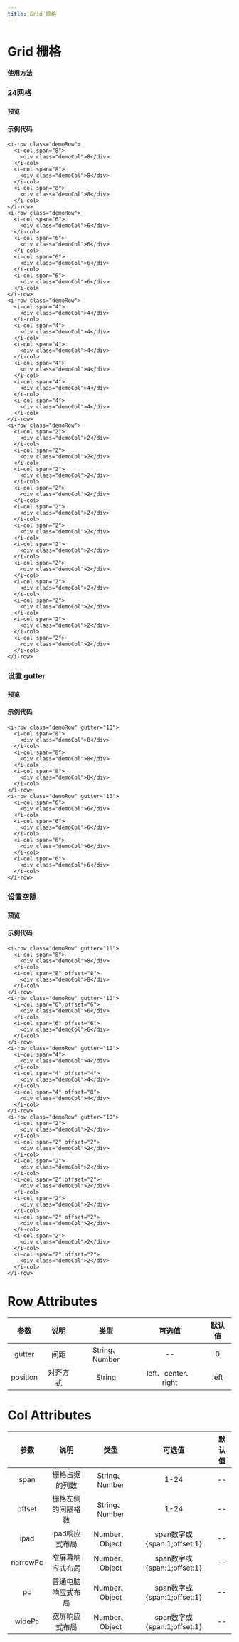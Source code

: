 ```yaml
---
title: Grid 栅格
---
```

# Grid 栅格

**使用方法**

### 24网格

#### 预览

<ClientOnly>
<grid-demo-1></grid-demo-1>
</ClientOnly>

#### 示例代码 

```vue
<i-row class="demoRow">
  <i-col span="8">
    <div class="demoCol">8</div>
  </i-col>
  <i-col span="8">
    <div class="demoCol">8</div>
  </i-col>
  <i-col span="8">
    <div class="demoCol">8</div>
  </i-col>
</i-row>
<i-row class="demoRow">
  <i-col span="6">
    <div class="demoCol">6</div>
  </i-col>
  <i-col span="6">
    <div class="demoCol">6</div>
  </i-col>
  <i-col span="6">
    <div class="demoCol">6</div>
  </i-col>
  <i-col span="6">
    <div class="demoCol">6</div>
  </i-col>
</i-row>
<i-row class="demoRow">
  <i-col span="4">
    <div class="demoCol">4</div>
  </i-col>
  <i-col span="4">
    <div class="demoCol">4</div>
  </i-col>
  <i-col span="4">
    <div class="demoCol">4</div>
  </i-col>
  <i-col span="4">
    <div class="demoCol">4</div>
  </i-col>
  <i-col span="4">
    <div class="demoCol">4</div>
  </i-col>
  <i-col span="4">
    <div class="demoCol">4</div>
  </i-col>
</i-row>
<i-row class="demoRow">
  <i-col span="2">
    <div class="demoCol">2</div>
  </i-col>
  <i-col span="2">
    <div class="demoCol">2</div>
  </i-col>
  <i-col span="2">
    <div class="demoCol">2</div>
  </i-col>
  <i-col span="2">
    <div class="demoCol">2</div>
  </i-col>
  <i-col span="2">
    <div class="demoCol">2</div>
  </i-col>
  <i-col span="2">
    <div class="demoCol">2</div>
  </i-col>
  <i-col span="2">
    <div class="demoCol">2</div>
  </i-col>
  <i-col span="2">
    <div class="demoCol">2</div>
  </i-col>
  <i-col span="2">
    <div class="demoCol">2</div>
  </i-col>
  <i-col span="2">
    <div class="demoCol">2</div>
  </i-col>
  <i-col span="2">
    <div class="demoCol">2</div>
  </i-col>
  <i-col span="2">
    <div class="demoCol">2</div>
  </i-col>
</i-row>
```

### 设置 gutter

#### 预览

<ClientOnly>
<grid-demo-2></grid-demo-2>
</ClientOnly>

#### 示例代码

```vue
<i-row class="demoRow" gutter="10">
  <i-col span="8">
    <div class="demoCol">8</div>
  </i-col>
  <i-col span="8">
    <div class="demoCol">8</div>
  </i-col>
  <i-col span="8">
    <div class="demoCol">8</div>
  </i-col>
</i-row>
<i-row class="demoRow" gutter="10">
  <i-col span="6">
    <div class="demoCol">6</div>
  </i-col>
  <i-col span="6">
    <div class="demoCol">6</div>
  </i-col>
  <i-col span="6">
    <div class="demoCol">6</div>
  </i-col>
  <i-col span="6">
    <div class="demoCol">6</div>
  </i-col>
</i-row>
```

### 设置空隙

#### 预览

<ClientOnly>
<grid-demo-3></grid-demo-3>
</ClientOnly>

#### 示例代码

```vue
<i-row class="demoRow" gutter="10">
  <i-col span="8">
    <div class="demoCol">8</div>
  </i-col>
  <i-col span="8" offset="8">
    <div class="demoCol">8</div>
  </i-col>
</i-row>
<i-row class="demoRow" gutter="10">
  <i-col span="6" offset="6">
    <div class="demoCol">6</div>
  </i-col>
  <i-col span="6" offset="6">
    <div class="demoCol">6</div>
  </i-col>
</i-row>
<i-row class="demoRow" gutter="10">
  <i-col span="4">
    <div class="demoCol">4</div>
  </i-col>
  <i-col span="4" offset="4">
    <div class="demoCol">4</div>
  </i-col>
  <i-col span="4" offset="8">
    <div class="demoCol">4</div>
  </i-col>
</i-row>
<i-row class="demoRow" gutter="10">
  <i-col span="2">
    <div class="demoCol">2</div>
  </i-col>
  <i-col span="2" offset="2">
    <div class="demoCol">2</div>
  </i-col>
  <i-col span="2">
    <div class="demoCol">2</div>
  </i-col>
  <i-col span="2" offset="2">
    <div class="demoCol">2</div>
  </i-col>
  <i-col span="2">
    <div class="demoCol">2</div>
  </i-col>
  <i-col span="2" offset="2">
    <div class="demoCol">2</div>
  </i-col>
  <i-col span="2">
    <div class="demoCol">2</div>
  </i-col>
  <i-col span="2" offset="2">
    <div class="demoCol">2</div>
  </i-col>
</i-row>
```

# Row Attributes
|参数| 说明 |  类型  | 可选值 | 默认值 |
| :-------------: |:-------------:| :-----:|:-----:|:-----:|
|gutter| 间距 | String、Number |--|0
|position|对齐方式|String|left、center、right|left

# Col Attributes
|参数| 说明 |  类型  | 可选值 | 默认值 |
| :-------------: |:-------------:| :-----:|:-----:|:-----:|
|span| 栅格占据的列数 | String、Number |1-24|--
|offset|栅格左侧的间隔格数| String、Number|1-24|--
|ipad|ipad响应式布局|Number、Object|span数字或{span:1;offset:1}|--
|narrowPc|窄屏幕响应式布局|Number、Object|span数字或{span:1;offset:1}|--
|pc|普通电脑响应式布局|Number、Object|span数字或{span:1;offset:1}|--
|widePc|宽屏响应式布局|Number、Object|span数字或{span:1;offset:1}|--